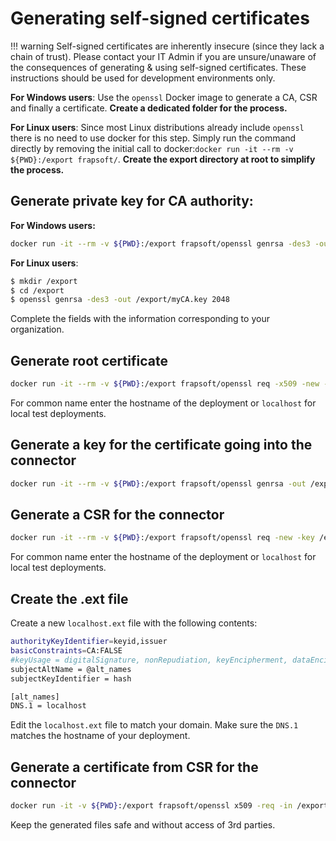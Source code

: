 # Generating self-signed certificates

!!! warning
    Self-signed certificates are inherently insecure (since they lack a chain of trust). Please contact your IT Admin if you are unsure/unaware of the consequences of generating & using self-signed certificates. These instructions should be used for development environments only.

**For Windows users**: Use the `openssl` Docker image to generate a CA, CSR and finally a certificate. **Create a dedicated folder for the process.**

**For Linux users**: Since most Linux distributions already include `openssl` there is no need to use docker for this step. Simply run the command directly by removing the initial call to docker:`docker run -it --rm -v ${PWD}:/export frapsoft/`. **Create the export directory at root to simplify the process.**

## Generate private key for CA authority:

**For Windows users:**

```bash
docker run -it --rm -v ${PWD}:/export frapsoft/openssl genrsa -des3 -out /export/myCA.key 2048
```

**For Linux users**:

```bash
$ mkdir /export
$ cd /export
$ openssl genrsa -des3 -out /export/myCA.key 2048
```

Complete the fields with the information corresponding to your organization.

## Generate root certificate

```bash
docker run -it --rm -v ${PWD}:/export frapsoft/openssl req -x509 -new -nodes -key /export/myCA.key -sha256 -days 1825 -out /export/myCA.pem
```

For common name enter the hostname of the deployment or `localhost` for local test deployments.

## Generate a key for the certificate going into the connector

```bash
docker run -it --rm -v ${PWD}:/export frapsoft/openssl genrsa -out /export/dev.localhost.key 2048
```

## Generate a CSR for the connector

```bash
docker run -it --rm -v ${PWD}:/export frapsoft/openssl req -new -key /export/dev.localhost.key -out /export/dev.localhost.csr
```

For common name enter the hostname of the deployment or `localhost` for local test deployments.

## Create the .ext file

Create a new `localhost.ext` file with the following contents:

```bash
authorityKeyIdentifier=keyid,issuer
basicConstraints=CA:FALSE
#keyUsage = digitalSignature, nonRepudiation, keyEncipherment, dataEncipherment
subjectAltName = @alt_names
subjectKeyIdentifier = hash

[alt_names]
DNS.1 = localhost
```

Edit the `localhost.ext` file to match your domain. Make sure the `DNS.1` matches the hostname of your deployment.

## Generate a certificate from CSR for the connector

```bash
docker run -it -v ${PWD}:/export frapsoft/openssl x509 -req -in /export/dev.localhost.csr -CA /export/myCA.pem -CAkey /export/myCA.key -CAcreateserial -out /export/dev.localhost.crt  -days 825 -sha256 -extfile /export/localhost.ext
```

Keep the generated files safe and without access of 3rd parties.